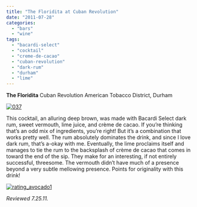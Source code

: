 ```yaml
---
title: "The Floridita at Cuban Revolution"
date: "2011-07-28"
categories:
  - "bars"
  - "wine"
tags:
  - "bacardi-select"
  - "cocktail"
  - "creme-de-cacao"
  - "cuban-revolution"
  - "dark-rum"
  - "durham"
  - "lime"
---
```


**The Floridita** Cuban Revolution American Tobacco District, Durham

[![](http://s3.amazonaws.com/thegourmez-wpmedia/2011/07/037-768x1024.jpg "037")](http://s3.amazonaws.com/thegourmez-wpmedia/2011/07/037.jpg)

This cocktail, an alluring deep brown, was made with Bacardi Select dark rum, sweet vermouth, lime juice, and crème de cacao. If you’re thinking that’s an odd mix of ingredients, you’re right! But it’s a combination that works pretty well. The rum absolutely dominates the drink, and since I love dark rum, that’s a-okay with me. Eventually, the lime proclaims itself and manages to tie the rum to the backsplash of crème de cacao that comes in toward the end of the sip. They make for an interesting, if not entirely successful, threesome. The vermouth didn’t have much of a presence beyond a very subtle mellowing presence. Points for originality with this drink!

[![](http://s3.amazonaws.com/thegourmez-wpmedia/2009/02/rating_avocado1.gif "rating_avocado1")](http://s3.amazonaws.com/thegourmez-wpmedia/2009/02/rating_avocado1.gif)

_Reviewed 7.25.11._
